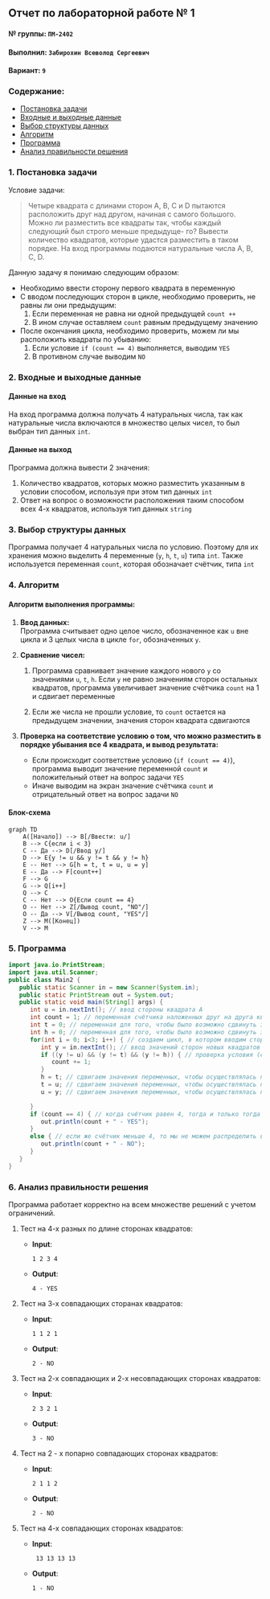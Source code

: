 ## Отчет по лабораторной работе № 1

#### № группы: `ПМ-2402`

#### Выполнил: `Забирохин Всеволод Сергеевич`

#### Вариант: `9`

### Cодержание:

- [Постановка задачи](#1-постановка-задачи)
- [Входные и выходные данные](#2-входные-и-выходные-данные)
- [Выбор структуры данных](#3-выбор-структуры-данных)
- [Алгоритм](#4-алгоритм)
- [Программа](#5-программа)
- [Анализ правильности решения](#6-анализ-правильности-решения)

### 1. Постановка задачи
Условие задачи:
> Четыре квадрата с длинами сторон A, B, C и D пытаются расположить друг над другом, начиная с самого большого. Можно ли разместить все квадраты так, чтобы каждый следующий был строго меньше предыдуще- го? Вывести количество квадратов, которые удастся разместить в таком порядке. На вход программы подаются натуральные числа A, B, C, D.


Данную задачу я понимаю следующим образом:

- Необходимо ввести сторону первого квадрата в переменную
- С вводом последующих сторон в цикле, необходимо проверить, не равны ли они предыдущим:
   1. Если переменная не равна ни одной предыдущей `count ++`
   2. В ином случае оставляем `count` равным предыдущему значению
- После окончания цикла, необходимо проверить, можем ли мы расположить квадраты по убыванию:
   1. Если условие `if (count == 4)` выполняется, выводим `YES`
   2. В противном случае выводим `NO`

### 2. Входные и выходные данные

#### Данные на вход

На вход программа должна получать 4 натуральных числа, так как натуральные числа включаются в множество целых чисел, то был выбран тип данных `int`.

#### Данные на выход

Программа должна вывести 2 значения:
   1. Количество квадратов, которых можно разместить указанным в условии способом, используя при этом тип данных `int`
   2. Ответ на вопрос о возможности расположения таким способом всех 4-х квадратов, используя тип данных `string`

### 3. Выбор структуры данных

Программа получает 4 натуральных числа по условию. Поэтому для их хранения
можно выделить 4 переменные (`y`, `h`, `t`, `u`) типа `int`. Также используется переменная `count`, которая обозначает счётчик, типа `int`

### 4. Алгоритм

#### Алгоритм выполнения программы:

1. **Ввод данных:**  
   Программа считывает одно целое число, обозначенное как `u` вне цикла и 3 целых числа в цикле `for`, обозначенных `y`.


2. **Сравнение чисел:**  
   1) Программа сравнивает значение каждого нового `y` со значениями `u`, `t`, `h`. Если `y` не равно значениям сторон остальных квадратов, программа увеличивает значение счётчика `count` на 1 и сдвигает переменные
   
   2) Если же числа не прошли условие, то `count` остается на предыдущем значении, значения сторон квадрата сдвигаются
   

3. **Проверка на соответствие условию о том, что можно разместить в порядке убывания все 4 квадрата, и вывод результата:**
   
   - Если происходит соответствие условию (`if (count == 4)`), программа выводит значение переменной `count` и положительный ответ на вопрос задачи `YES`
   - Иначе выводим на экран значение счётчика `count` и отрицательный ответ на вопрос задачи `NO`

#### Блок-схема

```mermaid
graph TD
    A([Начало]) --> B[/Ввести: u/]
    B --> C{если i < 3}
    C -- Да --> D[/Ввод y/]
    D --> E{y != u && y != t && y != h}
    E -- Нет --> G[h = t, t = u, u = y]
    E -- Да --> F[count++]
    F --> G
    G --> Q[i++]
    Q --> C
    C -- Нет --> O{Если count == 4}
    O -- Нет --> Z[/Вывод count, "NO"/]
    O -- Да --> V[/Вывод count, "YES"/]
    Z --> M([Конец])
    V --> M

```

### 5. Программа

```java
import java.io.PrintStream;
import java.util.Scanner;
public class Main2 {
   public static Scanner in = new Scanner(System.in);
   public static PrintStream out = System.out;
   public static void main(String[] args) {
      int u = in.nextInt(); // ввод стороны квадрата А
      int count = 1; // переменная счётчика наложенных друг на друга квадратов
      int t = 0; // переменная для того, чтобы было возможно сдвинуть значения сторон квадратов, тем самым запомнив их
      int h = 0; // переменная для того, чтобы было возможно сдвинуть значения сторон квадратов, тем самым запомнив их
      for(int i = 0; i<3; i++) { // создаем цикл, в котором вводим стороны оставшихся 3-х квадратов (цикл выполняется 3 раза)
         int y = in.nextInt(); // ввод значений сторон новых квадратов
         if ((y != u) && (y != t) && (y != h)) { // проверка условия (если новая сторона != ни одной старой, тогда она нам подходит)
            count += 1;
         }
         h = t; // сдвигаем значения переменных, чтобы осуществлялась полная проверка условия
         t = u; // сдвигаем значения переменных, чтобы осуществлялась полная проверка условия
         u = y; // сдвигаем значения переменных, чтобы осуществлялась полная проверка условия

      }
      if (count == 4) { // когда счётчик равен 4, тогда и только тогда мы можем расположить все 4 квадрата в порядке убывания, следовательно, мы можем положительно ответить на вопрос задачи
         out.println(count + " - YES");
      }
      else { // если же счётчик меньше 4, то мы не можем распределить все квадраты указанным в условии способом, следовательно отвечаем на вопрос задачи отрицательно
         out.println(count + " - NO");
      }
   }
}
```

### 6. Анализ правильности решения

Программа работает корректно на всем множестве решений с учетом ограничений.

1. Тест на 4-х разных по длине сторонах квадратов:

    - **Input**:
        ```
        1 2 3 4
        ```

    - **Output**:
        ```
        4 - YES
        ```

2. Тест на 3-х совпадающих сторанах квадратов:

    - **Input**:
        ```
        1 1 2 1
        ```

    - **Output**:
        ```
        2 - NO
        ```

3. Тест на 2-х совпадающих и 2-х несовпадающих сторонах квадратов:

    - **Input**:
        ```
        2 3 2 1
        ```

    - **Output**:
        ```
        3 - NO
        ```

4. Тест на 2 - х попарно совпадающих сторонах квадратов:

    - **Input**:
        ```
        2 1 1 2
        ```

    - **Output**:
        ```
        2 - NO
        ```

5. Тест на 4-х совпадающих сторонах квадратов:

    - **Input**:
        ```
         13 13 13 13
        ```

    - **Output**:
        ```
        1 - NO
        ```
